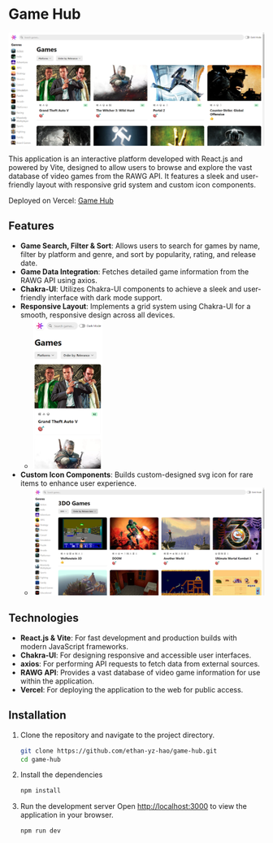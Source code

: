 # Game Hub

![Game Hub Homepage](https://raw.githubusercontent.com/ethan-yz-hao/game-hub/main/images/home.png)

This application is an interactive platform developed with React.js and powered by Vite, designed to allow users to browse and explore the vast database of video games from the RAWG API. It features a sleek and user-friendly layout with responsive grid system and custom icon components.

Deployed on Vercel: [Game Hub](https://game-hub-one-weld.vercel.app/)

## Features
- **Game Search, Filter & Sort**: Allows users to search for games by name, filter by platform and genre, and sort by popularity, rating, and release date.
- **Game Data Integration**: Fetches detailed game information from the RAWG API using axios.
- **Chakra-UI**: Utilizes Chakra-UI components to achieve a sleek and user-friendly interface with dark mode support.
- **Responsive Layout**: Implements a grid system using Chakra-UI for a smooth, responsive design across all devices.
  - <img src="https://raw.githubusercontent.com/ethan-yz-hao/game-hub/main/images/responsive.png" width="30%" alt="Responsive Layout">
- **Custom Icon Components**: Builds custom-designed svg icon for rare items to enhance user experience.
  - ![Custom Icon](https://raw.githubusercontent.com/ethan-yz-hao/game-hub/main/images/rare.png)

## Technologies

- **React.js & Vite**: For fast development and production builds with modern JavaScript frameworks.
- **Chakra-UI**: For designing responsive and accessible user interfaces.
- **axios**: For performing API requests to fetch data from external sources.
- **RAWG API**: Provides a vast database of video game information for use within the application.
- **Vercel**: For deploying the application to the web for public access.

## Installation

1. Clone the repository and navigate to the project directory.
   ```bash
   git clone https://github.com/ethan-yz-hao/game-hub.git
   cd game-hub
   ```
2. Install the dependencies
   ```bash
   npm install
   ```
3. Run the development server
   Open [http://localhost:3000](http://localhost:3000) to view the application in your browser.
   ```bash
   npm run dev
   ```
